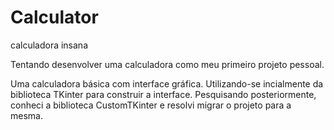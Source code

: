 # Calculator

calculadora insana

Tentando desenvolver uma calculadora como meu primeiro projeto pessoal.

Uma calculadora básica com interface gráfica. Utilizando-se incialmente da biblioteca TKinter para construir a interface.
Pesquisando posteriormente, conheci a biblioteca CustomTKinter e resolvi migrar o projeto para a mesma.